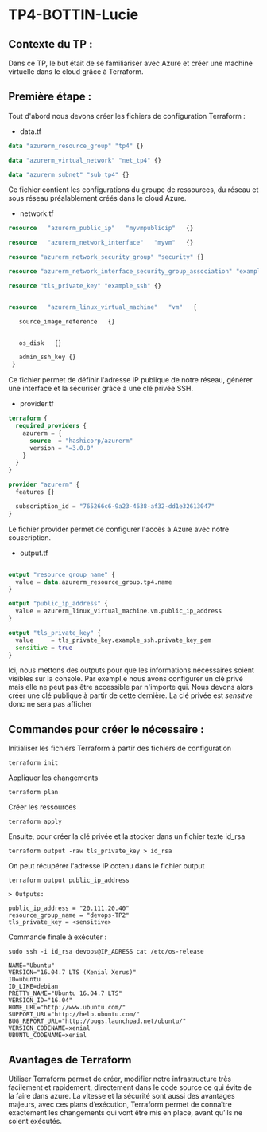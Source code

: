# TP4-BOTTIN-Lucie

## Contexte du TP :

Dans ce TP, le but était de se familiariser avec Azure et créer une machine virtuelle dans le cloud grâce à Terraform.

## Première étape :

Tout d'abord nous devons créer les fichiers de configuration Terraform :
- data.tf

```terraform
data "azurerm_resource_group" "tp4" {}

data "azurerm_virtual_network" "net_tp4" {} 

data "azurerm_subnet" "sub_tp4" {}
```
Ce fichier contient les configurations du groupe de ressources, du réseau et sous réseau préalablement créés dans le cloud Azure.

- network.tf

````terraform
resource   "azurerm_public_ip"   "myvmpublicip"   {} 

resource   "azurerm_network_interface"   "myvm"   {} 

resource "azurerm_network_security_group" "security" {}

resource "azurerm_network_interface_security_group_association" "example" {}

resource "tls_private_key" "example_ssh" {}


resource   "azurerm_linux_virtual_machine"   "vm"   { 

   source_image_reference   {} 


   os_disk   {} 

   admin_ssh_key {}
 } 
 ````
Ce fichier permet de définir l'adresse IP publique de notre réseau, générer une interface et la sécuriser grâce à une clé privée SSH. 

- provider.tf

```terraform
terraform {
  required_providers {
    azurerm = {
      source  = "hashicorp/azurerm"
      version = "=3.0.0"
    }
  }
}

provider "azurerm" {
  features {}

  subscription_id = "765266c6-9a23-4638-af32-dd1e32613047"
}
``` 

Le fichier provider permet de configurer l'accès à Azure avec notre souscription.

- output.tf

```terraform

output "resource_group_name" {
  value = data.azurerm_resource_group.tp4.name
}

output "public_ip_address" {
  value = azurerm_linux_virtual_machine.vm.public_ip_address
}

output "tls_private_key" {
  value     = tls_private_key.example_ssh.private_key_pem
  sensitive = true
}
```
Ici, nous mettons des outputs pour que les informations nécessaires soient visibles sur la console. Par exempl,e nous avons configurer un clé privé mais elle ne peut pas être accessible par n'importe qui. Nous devons alors créer une clé publique à partir de cette dernière. La clé privée est *sensitve* donc ne sera pas afficher

## Commandes pour créer le nécessaire :

Initialiser les fichiers Terraform à partir des fichiers de configuration 

```shell
terraform init
```
Appliquer les changements
```shell
terraform plan
```
Créer les ressources
```shell
terraform apply
```
Ensuite, pour créer la clé privée et la stocker dans un fichier texte id_rsa
```shell
terraform output -raw tls_private_key > id_rsa
```
On peut récupérer l'adresse IP cotenu dans le fichier output 
```shell
terraform output public_ip_address

> Outputs:

public_ip_address = "20.111.20.40"
resource_group_name = "devops-TP2"
tls_private_key = <sensitive>
```
Commande finale à exécuter :
```shell
sudo ssh -i id_rsa devops@IP_ADRESS cat /etc/os-release
``` 
```shell
NAME="Ubuntu"
VERSION="16.04.7 LTS (Xenial Xerus)"
ID=ubuntu
ID_LIKE=debian
PRETTY_NAME="Ubuntu 16.04.7 LTS"
VERSION_ID="16.04"
HOME_URL="http://www.ubuntu.com/"
SUPPORT_URL="http://help.ubuntu.com/"
BUG_REPORT_URL="http://bugs.launchpad.net/ubuntu/"
VERSION_CODENAME=xenial
UBUNTU_CODENAME=xenial
```
## Avantages de Terraform

Utiliser Terraform permet de créer, modifier notre infrastructure très facilement et rapidement, directement dans le code source ce qui évite de la faire dans azure. 
La vitesse et la sécurité sont aussi des avantages majeurs, avec ces plans d’exécution, Terraform permet de connaître exactement les changements qui vont être mis en place, avant qu’ils ne soient exécutés.

